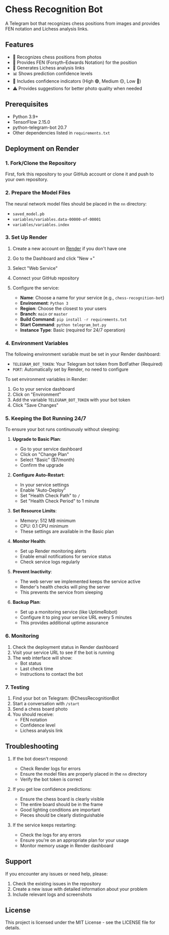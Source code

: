 # Chess Recognition Bot

A Telegram bot that recognizes chess positions from images and provides FEN notation and Lichess analysis links.

## Features

- 🎯 Recognizes chess positions from photos
- 📝 Provides FEN (Forsyth–Edwards Notation) for the position
- 🔗 Generates Lichess analysis links
- 📊 Shows prediction confidence levels
- 🚦 Includes confidence indicators (High 🟢, Medium 🟡, Low 🔴)
- ⚠️ Provides suggestions for better photo quality when needed

## Prerequisites

- Python 3.9+
- TensorFlow 2.15.0
- python-telegram-bot 20.7
- Other dependencies listed in `requirements.txt`

## Deployment on Render

### 1. Fork/Clone the Repository

First, fork this repository to your GitHub account or clone it and push to your own repository.

### 2. Prepare the Model Files

The neural network model files should be placed in the `nn` directory:
- `saved_model.pb`
- `variables/variables.data-00000-of-00001`
- `variables/variables.index`

### 3. Set Up Render

1. Create a new account on [Render](https://render.com) if you don't have one
2. Go to the Dashboard and click "New +"
3. Select "Web Service"
4. Connect your GitHub repository
5. Configure the service:

   - **Name**: Choose a name for your service (e.g., `chess-recognition-bot`)
   - **Environment**: `Python 3`
   - **Region**: Choose the closest to your users
   - **Branch**: `main` or `master`
   - **Build Command**: `pip install -r requirements.txt`
   - **Start Command**: `python telegram_bot.py`
   - **Instance Type**: Basic (required for 24/7 operation)

### 4. Environment Variables

The following environment variable must be set in your Render dashboard:

- `TELEGRAM_BOT_TOKEN`: Your Telegram bot token from BotFather (Required)
- `PORT`: Automatically set by Render, no need to configure

To set environment variables in Render:
1. Go to your service dashboard
2. Click on "Environment"
3. Add the variable `TELEGRAM_BOT_TOKEN` with your bot token
4. Click "Save Changes"

### 5. Keeping the Bot Running 24/7

To ensure your bot runs continuously without sleeping:

1. **Upgrade to Basic Plan**:
   - Go to your service dashboard
   - Click on "Change Plan"
   - Select "Basic" ($7/month)
   - Confirm the upgrade

2. **Configure Auto-Restart**:
   - In your service settings
   - Enable "Auto-Deploy"
   - Set "Health Check Path" to `/`
   - Set "Health Check Period" to 1 minute

3. **Set Resource Limits**:
   - Memory: 512 MB minimum
   - CPU: 0.1 CPU minimum
   - These settings are available in the Basic plan

4. **Monitor Health**:
   - Set up Render monitoring alerts
   - Enable email notifications for service status
   - Check service logs regularly

5. **Prevent Inactivity**:
   - The web server we implemented keeps the service active
   - Render's health checks will ping the server
   - This prevents the service from sleeping

6. **Backup Plan**:
   - Set up a monitoring service (like UptimeRobot)
   - Configure it to ping your service URL every 5 minutes
   - This provides additional uptime assurance

### 6. Monitoring

1. Check the deployment status in Render dashboard
2. Visit your service URL to see if the bot is running
3. The web interface will show:
   - Bot status
   - Last check time
   - Instructions to contact the bot

### 7. Testing

1. Find your bot on Telegram: @ChessRecognitionBot
2. Start a conversation with `/start`
3. Send a chess board photo
4. You should receive:
   - FEN notation
   - Confidence level
   - Lichess analysis link

## Troubleshooting

1. If the bot doesn't respond:
   - Check Render logs for errors
   - Ensure the model files are properly placed in the `nn` directory
   - Verify the bot token is correct

2. If you get low confidence predictions:
   - Ensure the chess board is clearly visible
   - The entire board should be in the frame
   - Good lighting conditions are important
   - Pieces should be clearly distinguishable

3. If the service keeps restarting:
   - Check the logs for any errors
   - Ensure you're on an appropriate plan for your usage
   - Monitor memory usage in Render dashboard

## Support

If you encounter any issues or need help, please:
1. Check the existing issues in the repository
2. Create a new issue with detailed information about your problem
3. Include relevant logs and screenshots

## License

This project is licensed under the MIT License - see the LICENSE file for details.
